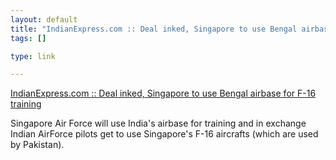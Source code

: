 ```yaml
--- 
layout: default
title: "IndianExpress.com :: Deal inked, Singapore to use Bengal airbase for F-16 training"
tags: []

type: link

---
```

<a href="http://www.indianexpress.com/story/226686.html">IndianExpress.com :: Deal inked, Singapore to use Bengal airbase for F-16 training</a>

Singapore Air Force will use India's airbase for training and in exchange Indian AirForce pilots get to use Singapore's F-16 aircrafts (which are used by Pakistan).
